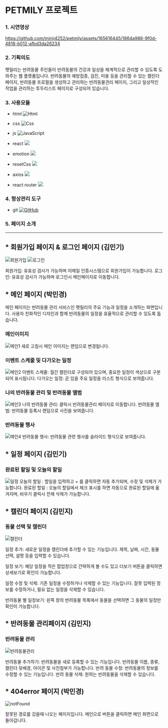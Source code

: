# PETMILY 프로젝트

### 1. 시연영상

https://github.com/minji4252/petmily/assets/165616445/1864a986-9f0d-4818-b012-afbd3da26234

### 2. 기획의도

펫밀리는 반려동물 주인들이 반려동물의 건강과 일상을 체계적으로 관리할 수 있도록 도와주는 웹 플랫폼입니다.
반려동물의 예방접종, 검진, 미용 등을 관리할 수 있는 캘린더 페이지,
반려동물 프로필을 생성하고 관리하는 반려동물관리 페이지,
그리고 일상적인 작업을 관리하는 투두리스트 페이지로 구성되어 있습니다.

### 3. 사용모듈

- html
  <img alt="Html" src ="https://img.shields.io/badge/HTML-E34F26.svg?&style=for-the-badge&logo=HTML&logoColor=white"/>
- css
  <img alt="Css" src ="https://img.shields.io/badge/CSS-1572B6.svg?&style=for-the-badge&logo=CSS&logoColor=white"/>
- js
  <img alt="JavaScript" src ="https://img.shields.io/badge/JavaScriipt-F7DF1E.svg?&style=for-the-badge&logo=JavaScript&logoColor=black"/>
- react
  <img src="https://img.shields.io/badge/react.js-61DAFB?style=for-the-badge&logo=react&logoColor=black"/>

- emotion
  <img src="https://img.shields.io/badge/emotion-black?style=for-the-badge&logo=emotion&logoColor=white">
- resetCss
  <img src="https://img.shields.io/badge/resetCss-black?style=for-the-badge&logo=resetCss&logoColor=white">
- axios
  <img src="https://img.shields.io/badge/axios-5A29E4?style=for-the-badge&logo=axios&logoColor=white">
- react router
  <img src="https://img.shields.io/badge/react router-CA4245?style=for-the-badge&logo=reactrouter&logoColor=white">

### 4. 형상관리 도구

- git
  <a href = "https://github.com/Hun-Se"><img alt="GitHub" src ="https://img.shields.io/badge/GitHub-181717.svg?&style=for-the-badge&logo=GitHub&logoColor=white"/>
  </a>

### 5. 페이지 소개

---

## \* 회원가입 페이지 & 로그인 페이지 (김민기)

![회원가입](https://github.com/minji4252/petmily/assets/165616445/fdfd81f7-f091-4bc2-ba1a-00be68d7373d)
![로그인](https://github.com/minji4252/petmily/assets/165616445/5d262b51-a180-4694-966d-0b5fe67074ea)

회원가입: 유효성 검사가 가능하며 이메일 인증시스템으로 회원가입이 가능합니다.
로그인: 유효성 검사가 가능하며 로그인시 메인페이지로 이동합니다.

## \* 메인 페이지 (박민경)

메인 페이지는 반려동물 관리 서비스인 펫밀리의 주요 기능과 일정을 소개하는 화면입니다.
사용자 친화적인 디자인과 함께 반려동물의 일정을 효율적으로 관리할 수 있도록 돕습니다.

### 메인이미지

![메인1](https://github.com/minji4252/petmily/assets/165616445/da7a846e-d752-4dba-b5a1-dac345d481d1)
새로 고침시 메인 이미지는 랜덤으로 변경됩니다.

### 이벤트 스케줄 및 다가오는 일정

![메인2](https://github.com/minji4252/petmily/assets/165616445/49b05ec6-7578-44e5-944e-daf8a3a61dbb)
이벤트 스케줄: 월간 캘린더로 구성되어 있으며, 중요한 일정이 색상으로 구분되어 표시됩니다.
다가오는 일정: 곧 있을 주요 일정을 리스트 형식으로 보여줍니다.

### 나의 반려동물 관리 및 반려동물 앨범

![메인3](https://github.com/minji4252/petmily/assets/165616445/e305b0ac-2c91-42a3-a2ac-fe04977ad0e1)
나의 반려동물 관리: 클릭시 반려동물관리 페이지로 이동합니다.
반려동물 앨범: 반려동물 등록시 랜덤으로 사진을 보여줍니다.

### 반려동물 행사

![메인4](https://github.com/minji4252/petmily/assets/165616445/c23ddd3f-dfda-4b68-9a3b-cb16c5cf0ef9)
반려동물 행사: 반려동물 관련 행사를 슬라이드 형식으로 보여줍니다.

## \* 일정 페이지 (김민기)

### 완료된 할일 및 오늘의 할일

![일정](https://github.com/minji4252/petmily/assets/165616445/e3f68343-8025-43e4-a3de-8c7db9ae0b4f)
오늘의 할일 : 할일을 입력하고 + 를 클릭하면 자동 추가되며, 수정 및 삭제가 가능합니다.
완료된 할일 : 오늘의 할일에서 체크 표시를 하면 자동으로 완료된 할일에 옮겨지며, 비우기 클릭시 전체 삭제가 가능합니다.

## \* 캘린더 페이지 (김민지)

### 동물 선택 및 캘린더

![캘린더](https://github.com/minji4252/petmily/assets/165616445/85199c50-f676-49e2-b619-b84109560083)

일정 추가: 새로운 일정을 캘린더에 추가할 수 있는 기능입니다. 제목, 날짜, 시간, 동물선택, 설명 등을 입력할 수 있습니다.

일정 보기: 해당 일정을 작은 팝업창으로 간략하게 볼 수도 있고 더보기 버튼을 클릭하면 상세보기로 확인이 가능합니다.

일정 수정 및 삭제: 기존 일정을 수정하거나 삭제할 수 있는 기능입니다. 잘못 입력된 정보를 수정하거나, 필요 없는 일정을 삭제할 수 있습니다.

반려동물 별 일정보기: 왼쪽 창의 반려동물 목록에서 동물을 선택하면 그 동물의 일정만 확인이 가능합니다.

## \* 반려동물 관리페이지 (김민지)

### 반려동물 관리

![반려동물관리](https://github.com/minji4252/petmily/assets/165616445/52b6ec25-01a1-48d5-a2ac-2e0a71b24be0)

반려동물 추가하기: 반려동물을 새로 등록할 수 있는 기능입니다. 반려동물 이름, 종류, 캘린더 뒷배경, 아이콘 및 사진첨부가 가능합니다.
반려 동물 수정: 반려동물의 정보를 수정할 수 있는 기능입니다.
반려 동물 삭제: 원하는 반려동물을 삭제할 수 있습니다.

## \* 404error 페이지 (박민경)

![notFound](https://github.com/minji4252/petmily/assets/165616445/ec440afd-d5af-4952-9acf-0fc61e19dbeb)

잘못된 경로를 갔을때 나오는 페이지입니다. 메인으로 버튼을 클릭하면 메인 화면으로 돌아갑니다.
